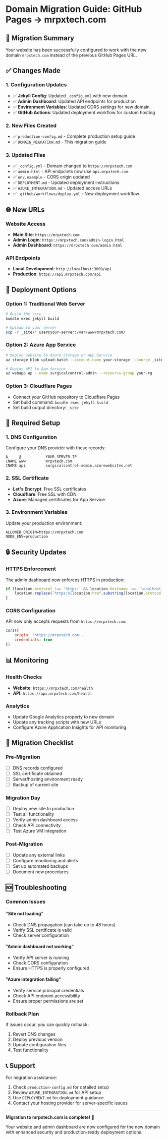 # Domain Migration Guide: GitHub Pages → mrpxtech.com

## 🎯 Migration Summary

Your website has been successfully configured to work with the new domain `mrpxtech.com` instead of the previous GitHub Pages URL.

## ✅ Changes Made

### 1. Configuration Updates
- ✅ **Jekyll Config**: Updated `_config.yml` with new domain
- ✅ **Admin Dashboard**: Updated API endpoints for production
- ✅ **Environment Variables**: Updated CORS settings for new domain
- ✅ **GitHub Actions**: Updated deployment workflow for custom hosting

### 2. New Files Created
- ✅ `production-config.md` - Complete production setup guide
- ✅ `DOMAIN_MIGRATION.md` - This migration guide

### 3. Updated Files
- ✅ `_config.yml` - Domain changed to `https://mrpxtech.com`
- ✅ `admin.html` - API endpoints now use `api.mrpxtech.com`
- ✅ `env.example` - CORS origin updated
- ✅ `DEPLOYMENT.md` - Updated deployment instructions
- ✅ `AZURE_INTEGRATION.md` - Updated access URLs
- ✅ `.github/workflows/deploy.yml` - New deployment workflow

## 🌐 New URLs

### Website Access
- **Main Site**: `https://mrpxtech.com`
- **Admin Login**: `https://mrpxtech.com/admin-login.html`
- **Admin Dashboard**: `https://mrpxtech.com/admin.html`

### API Endpoints
- **Local Development**: `http://localhost:3000/api`
- **Production**: `https://api.mrpxtech.com/api`

## 🚀 Deployment Options

### Option 1: Traditional Web Server
```bash
# Build the site
bundle exec jekyll build

# Upload to your server
scp -r _site/* user@your-server:/var/www/mrpxtech.com/
```

### Option 2: Azure App Service
```bash
# Deploy website to Azure Storage or App Service
az storage blob upload-batch --account-name your-storage --source _site --destination '$web'

# Deploy API to App Service
az webapp up --name surgicalcontrol-admin --resource-group your-rg
```

### Option 3: Cloudflare Pages
- Connect your GitHub repository to Cloudflare Pages
- Set build command: `bundle exec jekyll build`
- Set build output directory: `_site`

## 🔧 Required Setup

### 1. DNS Configuration
Configure your DNS provider with these records:
```
A     @           YOUR_SERVER_IP
CNAME www         mrpxtech.com
CNAME api         surgicalcontrol-admin.azurewebsites.net
```

### 2. SSL Certificate
- **Let's Encrypt**: Free SSL certificates
- **Cloudflare**: Free SSL with CDN
- **Azure**: Managed certificates for App Service

### 3. Environment Variables
Update your production environment:
```env
ALLOWED_ORIGIN=https://mrpxtech.com
NODE_ENV=production
```

## 🔒 Security Updates

### HTTPS Enforcement
The admin dashboard now enforces HTTPS in production:
```javascript
if (location.protocol !== 'https:' && location.hostname !== 'localhost') {
    location.replace(`https:${location.href.substring(location.protocol.length)}`);
}
```

### CORS Configuration
API now only accepts requests from `https://mrpxtech.com`:
```javascript
cors({
    origin: 'https://mrpxtech.com',
    credentials: true
})
```

## 📊 Monitoring

### Health Checks
- **Website**: `https://mrpxtech.com/health`
- **API**: `https://api.mrpxtech.com/health`

### Analytics
- Update Google Analytics property to new domain
- Update any tracking scripts with new URLs
- Configure Azure Application Insights for API monitoring

## 🔄 Migration Checklist

### Pre-Migration
- [ ] DNS records configured
- [ ] SSL certificate obtained
- [ ] Server/hosting environment ready
- [ ] Backup of current site

### Migration Day
- [ ] Deploy new site to production
- [ ] Test all functionality
- [ ] Verify admin dashboard access
- [ ] Check API connectivity
- [ ] Test Azure VM integration

### Post-Migration
- [ ] Update any external links
- [ ] Configure monitoring and alerts
- [ ] Set up automated backups
- [ ] Document new procedures

## 🆘 Troubleshooting

### Common Issues

#### "Site not loading"
- Check DNS propagation (can take up to 48 hours)
- Verify SSL certificate is valid
- Check server configuration

#### "Admin dashboard not working"
- Verify API server is running
- Check CORS configuration
- Ensure HTTPS is properly configured

#### "Azure integration failing"
- Verify service principal credentials
- Check API endpoint accessibility
- Ensure proper permissions are set

### Rollback Plan
If issues occur, you can quickly rollback:
1. Revert DNS changes
2. Deploy previous version
3. Update configuration files
4. Test functionality

## 📞 Support

For migration assistance:
1. Check `production-config.md` for detailed setup
2. Review `AZURE_INTEGRATION.md` for API setup
3. Use `DEPLOYMENT.md` for deployment guidance
4. Contact your hosting provider for server-specific issues

---

**Migration to mrpxtech.com is complete!** 🎉

Your website and admin dashboard are now configured for the new domain with enhanced security and production-ready deployment options. 